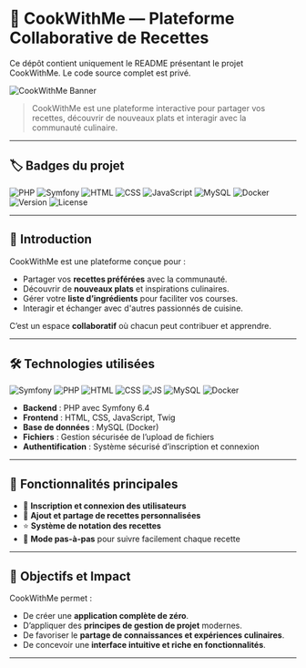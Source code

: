 # 🍳 CookWithMe — Plateforme Collaborative de Recettes
Ce dépôt contient uniquement le README présentant le projet CookWithMe. Le code source complet est privé.

![CookWithMe Banner](https://images.unsplash.com/photo-1600891964599-f61ba0e24092?auto=format&fit=crop&w=1500&q=80)

> CookWithMe est une plateforme interactive pour partager vos recettes, découvrir de nouveaux plats et interagir avec la communauté culinaire.  

---

## 🏷 Badges du projet
![PHP](https://img.shields.io/badge/PHP-777BB4?style=for-the-badge&logo=php&logoColor=white)
![Symfony](https://img.shields.io/badge/Symfony-Black?style=for-the-badge&logo=symfony)
![HTML](https://img.shields.io/badge/HTML-E34F26?style=for-the-badge&logo=html5&logoColor=white)
![CSS](https://img.shields.io/badge/CSS-1572B6?style=for-the-badge&logo=css3)
![JavaScript](https://img.shields.io/badge/JavaScript-F7DF1E?style=for-the-badge&logo=javascript&logoColor=black)
![MySQL](https://img.shields.io/badge/MySQL-4479A1?style=for-the-badge&logo=mysql&logoColor=white)
![Docker](https://img.shields.io/badge/Docker-2496ED?style=for-the-badge&logo=docker&logoColor=white)
![Version](https://img.shields.io/badge/Version-1.0-blue?style=for-the-badge)
![License](https://img.shields.io/badge/License-MIT-green?style=for-the-badge)

---

## 🌟 Introduction
CookWithMe est une plateforme conçue pour :  
- Partager vos **recettes préférées** avec la communauté.  
- Découvrir de **nouveaux plats** et inspirations culinaires.  
- Gérer votre **liste d’ingrédients** pour faciliter vos courses.  
- Interagir et échanger avec d'autres passionnés de cuisine.  

C’est un espace **collaboratif** où chacun peut contribuer et apprendre.

---

## 🛠 Technologies utilisées
![Symfony](https://skillicons.dev/icons?i=symfony) ![PHP](https://skillicons.dev/icons?i=php) ![HTML](https://skillicons.dev/icons?i=html) ![CSS](https://skillicons.dev/icons?i=css) ![JS](https://skillicons.dev/icons?i=js) ![MySQL](https://skillicons.dev/icons?i=mysql) ![Docker](https://skillicons.dev/icons?i=docker)

- **Backend** : PHP avec Symfony 6.4  
- **Frontend** : HTML, CSS, JavaScript, Twig  
- **Base de données** : MySQL (Docker)  
- **Fichiers** : Gestion sécurisée de l’upload de fichiers  
- **Authentification** : Système sécurisé d’inscription et connexion  

---

## 🎯 Fonctionnalités principales
- 🔐 **Inscription et connexion des utilisateurs**  
- 📝 **Ajout et partage de recettes personnalisées**  
- ⭐ **Système de notation des recettes**  
- 🍴 **Mode pas-à-pas** pour suivre facilement chaque recette  

---

## 🎯 Objectifs et Impact
CookWithMe permet :  
- De créer une **application complète de zéro**.  
- D’appliquer des **principes de gestion de projet** modernes.  
- De favoriser le **partage de connaissances et expériences culinaires**.  
- De concevoir une **interface intuitive et riche en fonctionnalités**.  

---
